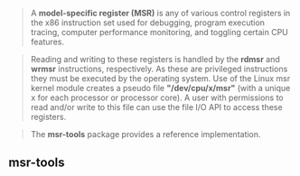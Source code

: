 > A **model-specific register (MSR)** is any of various control registers in the x86 instruction set used for debugging, program execution tracing, computer performance monitoring, and toggling certain CPU features.

> Reading and writing to these registers is handled by the **rdmsr** and **wrmsr** instructions, respectively. As these are privileged instructions they must be executed by the operating system. Use of the Linux msr kernel module creates a pseudo file **"/dev/cpu/x/msr"** (with a unique x for each processor or processor core). A user with permissions to read and/or write to this file can use the file I/O API to access these registers. 

> The **msr-tools** package provides a reference implementation.

## msr-tools

